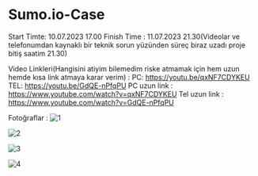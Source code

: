 # Sumo.io-Case

Start Timte:  10.07.2023   17.00
Finish Time : 11.07.2023   21.30(Videolar ve telefonumdan kaynaklı bir teknik sorun yüzünden süreç biraz uzadı proje bitiş saatim 21.30)

Video Linkleri(Hangisini atiyim bilemedim riske atmamak için hem uzun hemde kısa link atmaya karar verim) :
PC: https://youtu.be/qxNF7CDYKEU
TEL: https://youtu.be/GdQE-nPfqPU
PC uzun link : https://www.youtube.com/watch?v=qxNF7CDYKEU
Tel uzun link : https://www.youtube.com/watch?v=GdQE-nPfqPU

Fotoğraflar :
![1](https://github.com/Ayberkeskin/Sumo.io-Case/assets/81094165/9ba6447a-11c6-4296-bc76-8a2bbd0666ef)

![2](https://github.com/Ayberkeskin/Sumo.io-Case/assets/81094165/de06e4cf-6a6d-45b7-94ea-64b8cedeeccc)

![3](https://github.com/Ayberkeskin/Sumo.io-Case/assets/81094165/ab93b85c-62d5-424e-862a-8e009bf4b6f0)

![4](https://github.com/Ayberkeskin/Sumo.io-Case/assets/81094165/f7df8a37-7c45-4304-8a27-62b11af56194)

